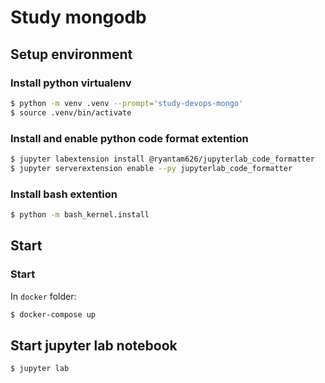 # Study mongodb

## Setup environment

### Install python virtualenv

```bash
$ python -m venv .venv --prompt='study-devops-mongo'
$ source .venv/bin/activate
```

### Install and enable python code format extention

```bash
$ jupyter labextension install @ryantam626/jupyterlab_code_formatter
$ jupyter serverextension enable --py jupyterlab_code_formatter
```

### Install bash extention

```bash
$ python -m bash_kernel.install
```

## Start

### Start 

In `docker` folder:

```bash
$ docker-compose up
```

## Start jupyter lab notebook

```bash
$ jupyter lab
```

